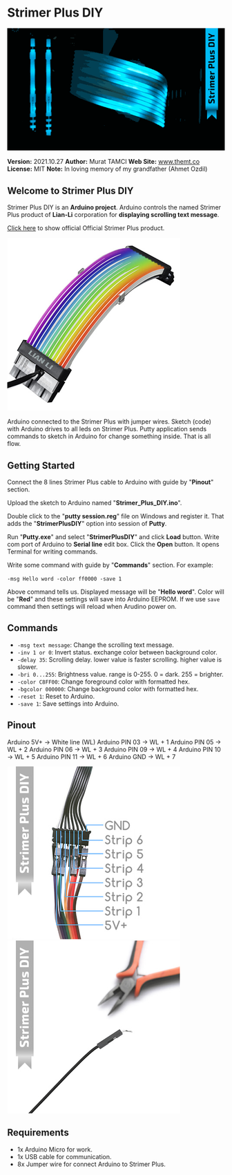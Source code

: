 # Strimer Plus DIY

![](images/strimer_plus_diy_preview.gif)

**Version:** 2021.10.27
**Author:** Murat TAMCI
**Web Site:** www.themt.co
**License:** MIT
**Note:** In loving memory of my grandfather (Ahmet Ozdil)

## Welcome to Strimer Plus DIY

Strimer Plus DIY is an **Arduino project**. Arduino controls the named Strimer Plus product of **Lian-Li** corporation for **displaying scrolling text message**.

[Click here](https://lian-li.com/product/strimer-2-24pin/) to show official Official Strimer Plus product.

![](images/strimer_plus_product.jpg)

Arduino connected to the Strimer Plus with jumper wires. Sketch (code) with Arduino drives to all leds on Strimer Plus. Putty application sends commands to sketch in Arduino for change something inside. That is all flow.

## Getting Started

Connect the 8 lines Strimer Plus cable to Arduino with guide by "**Pinout**" section.

Upload the sketch to Arduino named "**Strimer_Plus_DIY.ino**".

Double click to the "**putty session.reg**" file on Windows and register it. That adds the "**StrimerPlusDIY**" option into session of **Putty**.

Run "**Putty.exe**" and select "**StrimerPlusDIY**" and click **Load** button. Write com port of Arduino to **Serial line** edit box. Click the **Open** button. It opens Terminal for writing commands.

Write some command with guide by "**Commands**" section. For example:

`-msg Hello word -color ff0000 -save 1`

Above command tells us.  Displayed message will be "**Hello word**". Color will be "**Red**" and these settings will save into Arduino EEPROM. If we use `save` command then settings will reload when Arudino power on.

Commands
--------

- `-msg text message`: Change the scrolling text message.
- `-inv 1 or 0`: Invert status. exchange color between background color.
- `-delay 35`: Scrolling delay. lower value is faster scrolling. higher value is slower.
- `-bri 0...255`: Brightness value. range is 0-255. 0 = dark. 255 = brighter.
- `-color C8FF00`: Change foreground color with formatted hex.
- `-bgcolor 000000`: Change background color with formatted hex.
- `-reset 1`: Reset to Arduino.
- `-save 1`: Save settings into Arduino.

Pinout
------

Arduino 5V+			->	White line (WL)
Arduino PIN 03		->	WL + 1
Arduino PIN 05 	->	WL + 2
Arduino PIN 06 	->	WL + 3
Arduino PIN 09 	->	WL + 4
Arduino PIN 10 	->	WL + 5
Arduino PIN 11 	->	WL + 6
Arduino GND		->	WL + 7

<img src="images/strimer_plus_diy_pinout.jpg" />

<img src="images/strimer_plus_diy_bending.jpg" />

Requirements
------------

- 1x	Arduino Micro for work.
- 1x	USB cable for communication.
- 8x	Jumper wire for connect Arduino to Strimer Plus.

